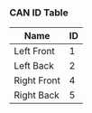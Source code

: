 ### CAN ID Table

| Name        | ID |
|-------------|----|
| Left Front  | 1 |
| Left Back   | 2 |
| Right Front | 4 |
| Right Back  | 5 |